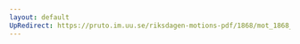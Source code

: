 ```yaml
---
layout: default
UpRedirect: https://pruto.im.uu.se/riksdagen-motions-pdf/1868/mot_1868__ak__311/mot_1868__ak__311-001.pdf
---
```

